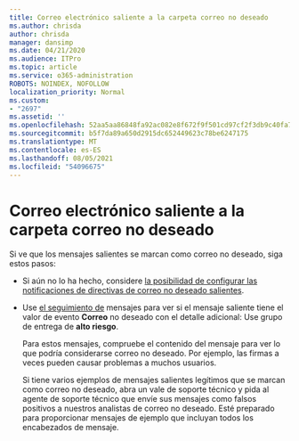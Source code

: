 ```yaml
---
title: Correo electrónico saliente a la carpeta correo no deseado
ms.author: chrisda
author: chrisda
manager: dansimp
ms.date: 04/21/2020
ms.audience: ITPro
ms.topic: article
ms.service: o365-administration
ROBOTS: NOINDEX, NOFOLLOW
localization_priority: Normal
ms.custom:
- "2697"
ms.assetid: ''
ms.openlocfilehash: 52aa5aa86848fa92ac082e8f672f9f501cd97cf2f3db9c40fa745aa8ebccfbb1
ms.sourcegitcommit: b5f7da89a650d2915dc652449623c78be6247175
ms.translationtype: MT
ms.contentlocale: es-ES
ms.lasthandoff: 08/05/2021
ms.locfileid: "54096675"
---
```

# <a name="outbound-email-to-junk-email-folder"></a>Correo electrónico saliente a la carpeta correo no deseado

Si ve que los mensajes salientes se marcan como correo no deseado, siga estos pasos:

- Si aún no lo ha hecho, considere [la posibilidad de configurar las notificaciones de directivas de correo no deseado salientes](https://docs.microsoft.com/microsoft-365/security/office-365-security/configure-the-outbound-spam-policy).

- Use [el seguimiento de](https://docs.microsoft.com/microsoft-365/security/office-365-security/message-trace-scc) mensajes para ver si el mensaje saliente tiene el valor de evento **Correo** no deseado con el detalle adicional: Use grupo de entrega de **alto riesgo**.

  Para estos mensajes, compruebe el contenido del mensaje para ver lo que podría considerarse correo no deseado. Por ejemplo, las firmas a veces pueden causar problemas a muchos usuarios.

  Si tiene varios ejemplos de mensajes salientes legítimos que se marcan como correo no deseado, abra un vale de soporte técnico y pida al agente de soporte técnico que envíe sus mensajes como falsos positivos a nuestros analistas de correo no deseado. Esté preparado para proporcionar mensajes de ejemplo que incluyan todos los encabezados de mensaje.
